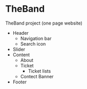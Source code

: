 # TheBand
TheBand project (one page website) 
- Header
  - Navigation bar
  - Search icon
- Slider
- Content
  - About
  - Ticket
    - Ticket lists
  - Contect
  Banner
- Footer
